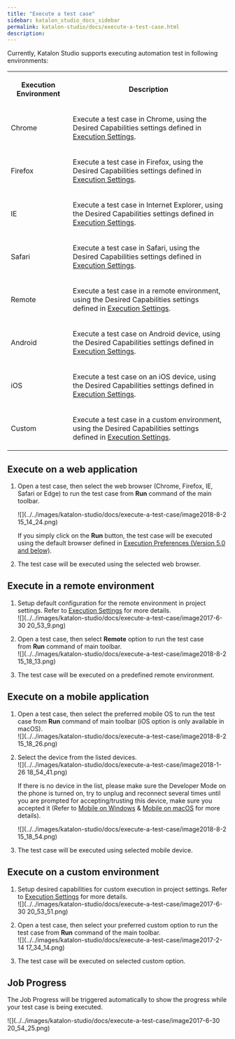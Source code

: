```yaml
---
title: "Execute a test case" 
sidebar: katalon_studio_docs_sidebar
permalink: katalon-studio/docs/execute-a-test-case.html 
description: 
---
```

Currently, Katalon Studio supports executing automation test in following environments:

<table class="" style="table-layout: fixed;"><colgroup class="" style=""><col style="" class=""><col style="" class=""></colgroup><tbody class="" style=""><tr class="" style=""><th class="" style=""><p class="" style=""><strong class="" style="">Execution Environment</strong></p></th><th class="" style=""><p class="" style=""><strong class="" style="">Description</strong></p></th></tr><tr class="" style=""><td class="" style=""><p class="" style="">Chrome</p></td><td class="" style=""><p class="" style="">Execute a test case in Chrome, using the Desired Capabilities settings defined in <a href="/display/KD/Execution+Settings" class="" style="">Execution Settings</a>.</p></td></tr><tr class="" style=""><td class="" style=""><p class="" style="">Firefox</p></td><td class="" style=""><p class="" style="">Execute a test case in Firefox, <span class="" style="">using the Desired Capabilities settings defined in <a href="/display/KD/Execution+Settings" class="" style="">Execution Settings</a>.</span></p></td></tr><tr class="" style=""><td class="" style=""><p class="" style="">IE</p></td><td class="" style=""><p class="" style="">Execute a test case in Internet Explorer, <span class="" style="">using the Desired Capabilities settings defined in <a href="/display/KD/Execution+Settings" class="" style="">Execution Settings</a>.</span></p></td></tr><tr class="" style=""><td class="" style=""><p class="" style="">Safari</p></td><td class="" style=""><p class="" style="">Execute a test case in Safari, <span class="" style="">using the Desired Capabilities settings defined in <a href="/display/KD/Execution+Settings" class="" style="">Execution Settings</a>.</span></p></td></tr><tr class="" style=""><td class="" style=""><p class="" style="">Remote</p></td><td class="" style=""><p class="" style="">Execute a test case in a remote environment, <span class="" style="">using the Desired Capabilities settings defined in <a href="/display/KD/Execution+Settings" class="" style="">Execution Settings</a>.</span></p></td></tr><tr class="" style=""><td class="" style=""><p class="" style="">Android</p></td><td class="" style=""><p class="" style="">Execute a test case on Android device, <span class="" style="">using the Desired Capabilities settings defined in <a href="/display/KD/Execution+Settings" class="" style="">Execution Settings</a>.</span></p></td></tr><tr class="" style=""><td class="" style=""><p class="" style="">iOS</p></td><td class="" style=""><p class="" style="">Execute a test case on an iOS device, <span class="" style="">using the Desired Capabilities settings defined in <a href="/display/KD/Execution+Settings" class="" style="">Execution Settings</a>.</span></p></td></tr><tr class="" style=""><td class="" style=""><p class="" style="">Custom</p></td><td class="" style=""><p class="" style="">Execute a test case in a custom environment, <span class="" style="">using the Desired Capabilities settings defined in <a href="/display/KD/Execution+Settings" class="" style="">Execution Settings</a>.</span></p></td></tr></tbody></table>

Execute on a web application
----------------------------

1.  Open a test case, then select the web browser (Chrome, Firefox, IE, Safari or Edge) to run the test case from **Run** command of the main toolbar.
    
    ![](../../images/katalon-studio/docs/execute-a-test-case/image2018-8-2 15_14_24.png)
    
    If you simply click on the **Run** button, the test case will be executed using the default browser defined in [Execution Preferences (Version 5.0 and below)](/pages/viewpage.action?pageId=3179873).
    
2.  The test case will be executed using the selected web browser.
    

Execute in a remote environment
-------------------------------

1.  Setup default configuration for the remote environment in project settings. Refer to [Execution Settings](/display/KD/Execution+Settings) for more details.  
    ![](../../images/katalon-studio/docs/execute-a-test-case/image2017-6-30 20_53_9.png)  
      
    
2.  Open a test case, then select **Remote** option to run the test case from **Run** command of main toolbar.  
    ![](../../images/katalon-studio/docs/execute-a-test-case/image2018-8-2 15_18_13.png)
    
3.  The test case will be executed on a predefined remote environment.

Execute on a mobile application
-------------------------------

1.  Open a test case, then select the preferred mobile OS to run the test case from **Run** command of main toolbar (iOS option is only available in macOS).  
    ![](../../images/katalon-studio/docs/execute-a-test-case/image2018-8-2 15_18_26.png)  
      
    
2.  Select the device from the listed devices.  
    ![](../../images/katalon-studio/docs/execute-a-test-case/image2018-1-26 18_54_41.png)
    
    If there is no device in the list, please make sure the Developer Mode on the phone is turned on, try to unplug and reconnect several times until you are prompted for accepting/trusting this device, make sure you accepted it (Refer to [Mobile on Windows](/pages/viewpage.action?pageId=1606325) & [Mobile on macOS](/display/KD/Mobile+on+macOS) for more details).  
    
    ![](../../images/katalon-studio/docs/execute-a-test-case/image2018-8-2 15_18_54.png)
    
3.  The test case will be executed using selected mobile device.

Execute on a custom environment
-------------------------------

1.  Setup desired capabilities for custom execution in project settings. Refer to [Execution Settings](/display/KD/Execution+Settings) for more details.  
    ![](../../images/katalon-studio/docs/execute-a-test-case/image2017-6-30 20_53_51.png)  
      
    
2.  Open a test case, then select your preferred custom option to run the test case from **Run** command of the main toolbar.  
    ![](../../images/katalon-studio/docs/execute-a-test-case/image2017-2-14 17_34_14.png)  
      
    
3.  The test case will be executed on selected custom option.

Job Progress
------------

The Job Progress will be triggered automatically to show the progress while your test case is being executed.

![](../../images/katalon-studio/docs/execute-a-test-case/image2017-6-30 20_54_25.png)